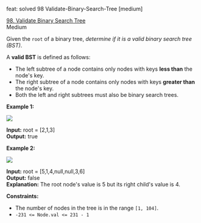 feat: solved 98 Validate-Binary-Search-Tree [medium]

[98. Validate Binary Search Tree](https://leetcode.com/problems/validate-binary-search-tree/)  
Medium

Given the  `root`  of a binary tree,  _determine if it is a valid binary search tree (BST)_.

A  **valid BST**  is defined as follows:

-   The left subtree of a node contains only nodes with keys  **less than**  the node's key.
-   The right subtree of a node contains only nodes with keys  **greater than**  the node's key.
-   Both the left and right subtrees must also be binary search trees.

**Example 1:**

![](https://assets.leetcode.com/uploads/2020/12/01/tree1.jpg)

**Input:** root = [2,1,3]  
**Output:** true

**Example 2:**

![](https://assets.leetcode.com/uploads/2020/12/01/tree2.jpg)

**Input:** root = [5,1,4,null,null,3,6]  
**Output:** false  
**Explanation:** The root node's value is 5 but its right child's value is 4.

**Constraints:**

-   The number of nodes in the tree is in the range  `[1, 104]`.
-   `-231 <= Node.val <= 231 - 1`
